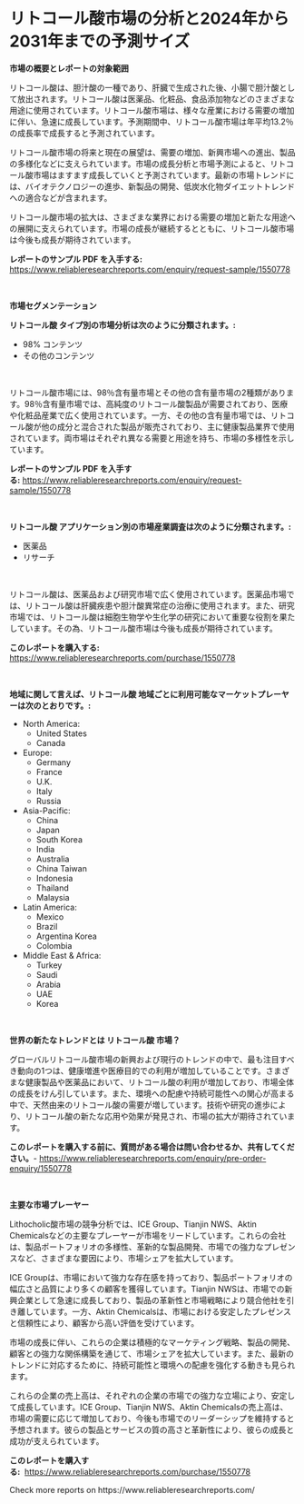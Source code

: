 <p><h1>リトコール酸市場の分析と2024年から2031年までの予測サイズ</h1></p><p><strong>市場の概要とレポートの対象範囲</strong></p>
<p><p>リトコール酸は、胆汁酸の一種であり、肝臓で生成された後、小腸で胆汁酸として放出されます。リトコール酸は医薬品、化粧品、食品添加物などのさまざまな用途に使用されています。リトコール酸市場は、様々な産業における需要の増加に伴い、急速に成長しています。予測期間中、リトコール酸市場は年平均13.2％の成長率で成長すると予測されています。</p><p>リトコール酸市場の将来と現在の展望は、需要の増加、新興市場への進出、製品の多様化などに支えられています。市場の成長分析と市場予測によると、リトコール酸市場はますます成長していくと予測されています。最新の市場トレンドには、バイオテクノロジーの進歩、新製品の開発、低炭水化物ダイエットトレンドへの適合などが含まれます。</p><p>リトコール酸市場の拡大は、さまざまな業界における需要の増加と新たな用途への展開に支えられています。市場の成長が継続するとともに、リトコール酸市場は今後も成長が期待されています。</p></p>
<p><strong>レポートのサンプル PDF を入手する:</strong> <a href="https://www.reliableresearchreports.com/enquiry/request-sample/1550778">https://www.reliableresearchreports.com/enquiry/request-sample/1550778</a></p>
<p>&nbsp;</p>
<p><strong>市場セグメンテーション</strong></p>
<p><strong>リトコール酸 タイプ別の市場分析は次のように分類されます。:</strong></p>
<p><ul><li>98% コンテンツ</li><li>その他のコンテンツ</li></ul></p>
<p>&nbsp;</p>
<p><p>リトコール酸市場には、98％含有量市場とその他の含有量市場の2種類があります。98％含有量市場では、高純度のリトコール酸製品が需要されており、医療や化粧品産業で広く使用されています。一方、その他の含有量市場では、リトコール酸が他の成分と混合された製品が販売されており、主に健康製品業界で使用されています。両市場はそれぞれ異なる需要と用途を持ち、市場の多様性を示しています。</p></p>
<p><strong>レポートのサンプル PDF を入手する:</strong>&nbsp;<a href="https://www.reliableresearchreports.com/enquiry/request-sample/1550778">https://www.reliableresearchreports.com/enquiry/request-sample/1550778</a></p>
<p>&nbsp;</p>
<p><strong> リトコール酸 アプリケーション別の市場産業調査は次のように分類されます。:</strong></p>
<p><ul><li>医薬品</li><li>リサーチ</li></ul></p>
<p>&nbsp;</p>
<p><p>リトコール酸は、医薬品および研究市場で広く使用されています。医薬品市場では、リトコール酸は肝臓疾患や胆汁酸異常症の治療に使用されます。また、研究市場では、リトコール酸は細胞生物学や生化学の研究において重要な役割を果たしています。その為、リトコール酸市場は今後も成長が期待されています。</p></p>
<p><strong>このレポートを購入する:</strong>&nbsp; <a href="https://www.reliableresearchreports.com/purchase/1550778">https://www.reliableresearchreports.com/purchase/1550778</a></p>
<p>&nbsp;</p>
<p><strong>地域に関して言えば、リトコール酸 地域ごとに利用可能なマーケットプレーヤーは次のとおりです。:</strong></p>
<p><ul>
    <li>
        North America:
        <ul>
            <li>United States</li>
            <li>Canada</li>
        </ul>
    </li>
    <li>
        Europe:
        <ul>
            <li>Germany</li>
            <li>France</li>
            <li>U.K.</li>
            <li>Italy</li>
            <li>Russia</li>
        </ul>
    </li>
    <li>
        Asia-Pacific:
        <ul>
            <li>China</li>
            <li>Japan</li>
            <li>South Korea</li>
            <li>India</li>
            <li>Australia</li>
            <li>China Taiwan</li>
            <li>Indonesia</li>
            <li>Thailand</li>
            <li>Malaysia</li>
        </ul>
    </li>
    <li>
        Latin America:
        <ul>
            <li>Mexico</li>
            <li>Brazil</li>
            <li>Argentina Korea</li>
            <li>Colombia</li>
        </ul>
    </li>
    <li>
        Middle East & Africa:
        <ul>
            <li>Turkey</li>
            <li>Saudi</li>
            <li>Arabia</li>
            <li>UAE</li>
            <li>Korea</li>
        </ul>
    </li>
    </ul></p>
<p>&nbsp;</p>
<p><strong>世界の新たなトレンドとは リトコール酸 市場？</strong></p>
<p><p>グローバルリトコール酸市場の新興および現行のトレンドの中で、最も注目すべき動向の1つは、健康増進や医療目的での利用が増加していることです。さまざまな健康製品や医薬品において、リトコール酸の利用が増加しており、市場全体の成長をけん引しています。また、環境への配慮や持続可能性への関心が高まる中で、天然由来のリトコール酸の需要が増しています。技術や研究の進歩により、リトコール酸の新たな応用や効果が発見され、市場の拡大が期待されています。</p></p>
<p><strong>このレポートを購入する前に、質問がある場合は問い合わせるか、共有してください。</strong>- <a href="https://www.reliableresearchreports.com/enquiry/pre-order-enquiry/1550778">https://www.reliableresearchreports.com/enquiry/pre-order-enquiry/1550778</a></p>
<p>&nbsp;</p>
<p><strong>主要な市場プレーヤー</strong></p>
<p><p>Lithocholic酸市場の競争分析では、ICE Group、Tianjin NWS、Aktin Chemicalsなどの主要なプレーヤーが市場をリードしています。これらの会社は、製品ポートフォリオの多様性、革新的な製品開発、市場での強力なプレゼンスなど、さまざまな要因により、市場シェアを拡大しています。</p><p>ICE Groupは、市場において強力な存在感を持っており、製品ポートフォリオの幅広さと品質により多くの顧客を獲得しています。Tianjin NWSは、市場での新興企業として急速に成長しており、製品の革新性と市場戦略により競合他社を引き離しています。一方、Aktin Chemicalsは、市場における安定したプレゼンスと信頼性により、顧客から高い評価を受けています。</p><p>市場の成長に伴い、これらの企業は積極的なマーケティング戦略、製品の開発、顧客との強力な関係構築を通じて、市場シェアを拡大しています。また、最新のトレンドに対応するために、持続可能性と環境への配慮を強化する動きも見られます。</p><p>これらの企業の売上高は、それぞれの企業の市場での強力な立場により、安定して成長しています。ICE Group、Tianjin NWS、Aktin Chemicalsの売上高は、市場の需要に応じて増加しており、今後も市場でのリーダーシップを維持すると予想されます。彼らの製品とサービスの質の高さと革新性により、彼らの成長と成功が支えられています。</p></p>
<p><strong>このレポートを購入する:</strong>&nbsp;&nbsp;<a href="https://www.reliableresearchreports.com/purchase/1550778">https://www.reliableresearchreports.com/purchase/1550778</a></p>
<p>Check more reports on https://www.reliableresearchreports.com/</p>